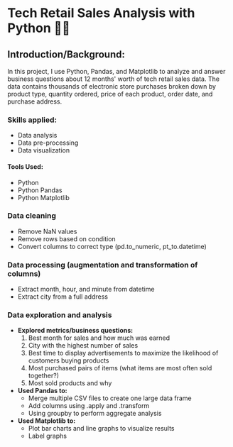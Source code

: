 # Tech Retail Sales Analysis with Python :technologist:
## Introduction/Background:
In this project, I use Python, Pandas, and Matplotlib to analyze and answer business questions about 12 months' worth of tech retail sales data. The data contains thousands of electronic store purchases broken down by product type, quantity ordered, price of each product, order date, and purchase address. 
### Skills applied:
- Data analysis
- Data pre-processing
- Data visualization
#### Tools Used:
- Python
- Python Pandas
- Python Matplotlib
### Data cleaning
- Remove NaN values
- Remove rows based on condition
- Convert columns to correct type (pd.to_numeric, pt_to.datetime)
### Data processing (augmentation and transformation of columns)
- Extract month, hour, and minute from datetime
- Extract city from a full address
### Data exploration and analysis
- **Explored metrics/business questions:**
    1. Best month for sales and how much was earned
    2. City with the highest number of sales
    3. Best time to display advertisements to maximize the likelihood of customers buying products
    4. Most purchased pairs of items (what items are most often sold together?)
    5. Most sold products and why
- **Used Pandas to:**
    - Merge multiple CSV files to create one large data frame
    - Add columns using .apply and .transform
    - Using groupby to perform aggregate analysis
- **Used Matplotlib to:**
    - Plot bar charts and line graphs to visualize results
    - Label graphs

